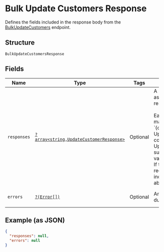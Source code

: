 
# Bulk Update Customers Response

Defines the fields included in the response body from the
[BulkUpdateCustomers](../../doc/apis/customers.md#bulk-update-customers) endpoint.

## Structure

`BulkUpdateCustomersResponse`

## Fields

| Name | Type | Tags | Description | Getter | Setter |
|  --- | --- | --- | --- | --- | --- |
| `responses` | [`?array<string,UpdateCustomerResponse>`](../../doc/models/update-customer-response.md) | Optional | A map of key-value pairs as the [Update Customer](#endpoint-updatecustomer) response body.<br><br>Each key-value pair in the map represents an `{customer.id: UpdateCustomerResponse}<br>combination. If the UpdateCustomer request succeeds, the entry is a valid customer profile.<br>If the UpdateCustomer request fails, the entry includes error information about the failure. | getResponses(): ?array | setResponses(?array responses): void |
| `errors` | [`?(Error[])`](../../doc/models/error.md) | Optional | Any errors that occurred during the request. | getErrors(): ?array | setErrors(?array errors): void |

## Example (as JSON)

```json
{
  "responses": null,
  "errors": null
}
```

